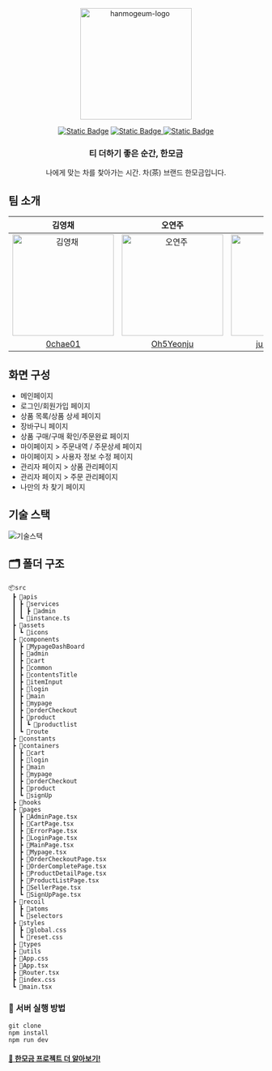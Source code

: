 <p align="center">
    <img src="https://github.com/Eurachacha/hanmogeum/assets/36308113/d738a6d3-c052-4b21-a425-2b87ebe63144.png" alt="hanmogeum-logo" width="220" height="220">
</p>

<div align="center">

[![Static Badge](https://img.shields.io/badge/hanmogeum-F07D49?logo=netlify&labelColor=white)](https://hanmogeum.netlify.app/)
[![Static Badge](https://img.shields.io/badge/GitHub_WiKi-1A406C?logo=github&logoColor=white)
](https://github.com/Eurachacha/hanmogeum/wiki)
[![Static Badge](https://img.shields.io/badge/release-v1.0.2-FFFFFF?logo=github&labelColor=323232)](https://github.com/Eurachacha/hanmogeum/releases)

### 티 더하기 좋은 순간, 한모금

나에게 맞는 차를 찿아가는 시간. 차(茶) 브랜드 한모금입니다.

</div>

## 팀 소개

<div align="center">

|                                           김영채                                            |                                           오연주                                            |                                           정명진                                           |
| :-----------------------------------------------------------------------------------------: | :-----------------------------------------------------------------------------------------: | :----------------------------------------------------------------------------------------: |
| <img src="https://avatars.githubusercontent.com/u/124250465?v=4" width=200px alt="김영채"/> | <img src="https://avatars.githubusercontent.com/u/117130358?v=4" width=200px alt="오연주"/> | <img src="https://avatars.githubusercontent.com/u/36308113?v=4" width=200px alt="정명진"/> |
|                            [0chae01](https://github.com/0chae01)                            |                          [Oh5Yeonju](https://github.com/Oh5Yeonju)                          |                      [jungmyungjin](https://github.com/jungmyungjin)                       |

</div>

## 화면 구성

- 메인페이지
- 로그인/회원가입 페이지
- 상품 목록/상품 상세 페이지
- 장바구니 페이지
- 상품 구매/구매 확인/주문완료 페이지
- 마이페이지 > 주문내역 / 주문상세 페이지
- 마이페이지 > 사용자 정보 수정 페이지
- 관리자 페이지 > 상품 관리페이지
- 관리자 페이지 > 주문 관리페이지
- 나만의 차 찾기 페이지

## 기술 스택
![기술스택](https://github.com/Eurachacha/hanmogeum/assets/36308113/d264f507-c75e-4ec0-aa37-17d7f27e3727)


## 🗂 폴더 구조

```
📦src
 ┣ 📂apis
 ┃ ┣ 📂services
 ┃ ┃ ┣ 📂admin
 ┃ ┗ 📜instance.ts
 ┣ 📂assets
 ┃ ┗ 📂icons
 ┣ 📂components
 ┃ ┣ 📂MypageDashBoard
 ┃ ┣ 📂admin
 ┃ ┣ 📂cart
 ┃ ┣ 📂common
 ┃ ┣ 📂contentsTitle
 ┃ ┣ 📂itemInput
 ┃ ┣ 📂login
 ┃ ┣ 📂main
 ┃ ┣ 📂mypage
 ┃ ┣ 📂orderCheckout
 ┃ ┣ 📂product
 ┃ ┃ ┗ 📂productlist
 ┃ ┗ 📂route
 ┣ 📂constants
 ┣ 📂containers
 ┃ ┣ 📂cart
 ┃ ┣ 📂login
 ┃ ┣ 📂main
 ┃ ┣ 📂mypage
 ┃ ┣ 📂orderCheckout
 ┃ ┣ 📂product
 ┃ ┗ 📂signUp
 ┣ 📂hooks
 ┣ 📂pages
 ┃ ┣ 📜AdminPage.tsx
 ┃ ┣ 📜CartPage.tsx
 ┃ ┣ 📜ErrorPage.tsx
 ┃ ┣ 📜LoginPage.tsx
 ┃ ┣ 📜MainPage.tsx
 ┃ ┣ 📜Mypage.tsx
 ┃ ┣ 📜OrderCheckoutPage.tsx
 ┃ ┣ 📜OrderCompletePage.tsx
 ┃ ┣ 📜ProductDetailPage.tsx
 ┃ ┣ 📜ProductListPage.tsx
 ┃ ┣ 📜SellerPage.tsx
 ┃ ┗ 📜SignUpPage.tsx
 ┣ 📂recoil
 ┃ ┣ 📂atoms
 ┃ ┗ 📂selectors
 ┣ 📂styles
 ┃ ┣ 📜global.css
 ┃ ┗ 📜reset.css
 ┣ 📂types
 ┣ 📂utils
 ┣ 📜App.css
 ┣ 📜App.tsx
 ┣ 📜Router.tsx
 ┣ 📜index.css
 ┗ 📜main.tsx
```

### 🏃 서버 실행 방법

```shell
git clone
npm install
npm run dev
```

#### [👀 한모금 프로젝트 더 알아보기!](https://github.com/Eurachacha/hanmogeum/wiki)
